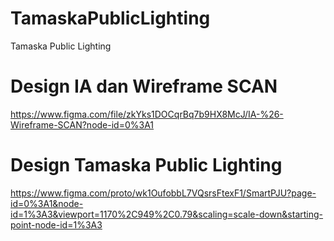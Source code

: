 # TamaskaPublicLighting
Tamaska Public Lighting

# Design IA dan Wireframe SCAN
https://www.figma.com/file/zkYks1DOCqrBq7b9HX8McJ/IA-%26-Wireframe-SCAN?node-id=0%3A1

# Design Tamaska Public Lighting
https://www.figma.com/proto/wk1OufobbL7VQsrsFtexF1/SmartPJU?page-id=0%3A1&node-id=1%3A3&viewport=1170%2C949%2C0.79&scaling=scale-down&starting-point-node-id=1%3A3
